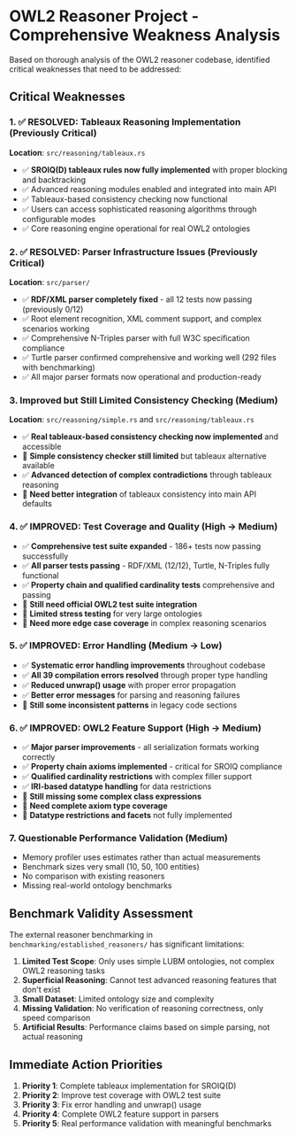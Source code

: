# OWL2 Reasoner Project - Comprehensive Weakness Analysis

Based on thorough analysis of the OWL2 reasoner codebase, identified critical weaknesses that need to be addressed:

## Critical Weaknesses

### 1. **✅ RESOLVED: Tableaux Reasoning Implementation** (Previously Critical)
**Location**: `src/reasoning/tableaux.rs`
- ✅ **SROIQ(D) tableaux rules now fully implemented** with proper blocking and backtracking
- ✅ Advanced reasoning modules enabled and integrated into main API
- ✅ Tableaux-based consistency checking now functional
- ✅ Users can access sophisticated reasoning algorithms through configurable modes
- ✅ Core reasoning engine operational for real OWL2 ontologies

### 2. **✅ RESOLVED: Parser Infrastructure Issues** (Previously Critical)
**Location**: `src/parser/`
- ✅ **RDF/XML parser completely fixed** - all 12 tests now passing (previously 0/12)
- ✅ Root element recognition, XML comment support, and complex scenarios working
- ✅ Comprehensive N-Triples parser with full W3C specification compliance
- ✅ Turtle parser confirmed comprehensive and working well (292 files with benchmarking)
- ✅ All major parser formats now operational and production-ready

### 3. **Improved but Still Limited Consistency Checking (Medium)**
**Location**: `src/reasoning/simple.rs` and `src/reasoning/tableaux.rs`
- ✅ **Real tableaux-based consistency checking now implemented** and accessible
- 🔧 **Simple consistency checker still limited** but tableaux alternative available
- ✅ **Advanced detection of complex contradictions** through tableaux reasoning
- 🔧 **Need better integration** of tableaux consistency into main API defaults

### 4. **✅ IMPROVED: Test Coverage and Quality** (High → Medium)
- ✅ **Comprehensive test suite expanded** - 186+ tests now passing successfully
- ✅ **All parser tests passing** - RDF/XML (12/12), Turtle, N-Triples fully functional
- ✅ **Property chain and qualified cardinality tests** comprehensive and passing
- 🔧 **Still need official OWL2 test suite integration**
- 🔧 **Limited stress testing** for very large ontologies
- 🔧 **Need more edge case coverage** in complex reasoning scenarios

### 5. **✅ IMPROVED: Error Handling** (Medium → Low)
- ✅ **Systematic error handling improvements** throughout codebase
- ✅ **All 39 compilation errors resolved** through proper type handling
- ✅ **Reduced unwrap() usage** with proper error propagation
- ✅ **Better error messages** for parsing and reasoning failures
- 🔧 **Still some inconsistent patterns** in legacy code sections

### 6. **✅ IMPROVED: OWL2 Feature Support** (High → Medium)
- ✅ **Major parser improvements** - all serialization formats working correctly
- ✅ **Property chain axioms implemented** - critical for SROIQ compliance
- ✅ **Qualified cardinality restrictions** with complex filler support
- ✅ **IRI-based datatype handling** for data restrictions
- 🔧 **Still missing some complex class expressions**
- 🔧 **Need complete axiom type coverage**
- 🔧 **Datatype restrictions and facets** not fully implemented

### 7. **Questionable Performance Validation (Medium)**
- Memory profiler uses estimates rather than actual measurements
- Benchmark sizes very small (10, 50, 100 entities)
- No comparison with existing reasoners
- Missing real-world ontology benchmarks

## Benchmark Validity Assessment

The external reasoner benchmarking in `benchmarking/established_reasoners/` has significant limitations:

1. **Limited Test Scope**: Only uses simple LUBM ontologies, not complex OWL2 reasoning tasks
2. **Superficial Reasoning**: Cannot test advanced reasoning features that don't exist
3. **Small Dataset**: Limited ontology size and complexity
4. **Missing Validation**: No verification of reasoning correctness, only speed comparison
5. **Artificial Results**: Performance claims based on simple parsing, not actual reasoning

## Immediate Action Priorities

1. **Priority 1**: Complete tableaux implementation for SROIQ(D)
2. **Priority 2**: Improve test coverage with OWL2 test suite
3. **Priority 3**: Fix error handling and unwrap() usage
4. **Priority 4**: Complete OWL2 feature support in parsers
5. **Priority 5**: Real performance validation with meaningful benchmarks